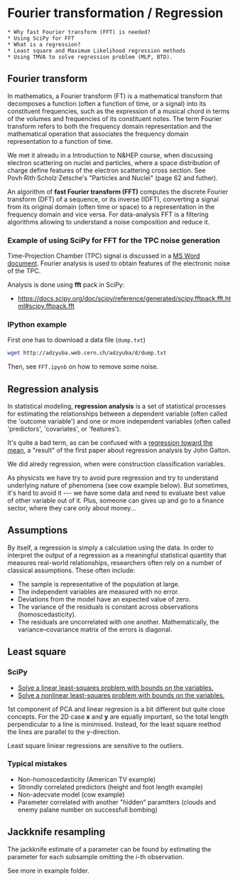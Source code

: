 # Fourier transformation / Regression
    * Why fast Fourier transform (FFT) is needed?
    * Using SciPy for FFT
    * What is a regression?
    * Least square and Maximum Likelihood regression methods
    * Using TMVA to solve regression problem (MLP, BTD).

## Fourier transform

In mathematics, a Fourier transform (FT) is a mathematical transform that decomposes a function 
(often a function of time, or a signal) into its constituent 
frequencies, such as the expression of a musical chord in terms of the volumes and frequencies of its constituent notes. 
The term Fourier transform refers to both the frequency domain representation and the mathematical operation 
that associates the frequency domain representation to a function of time. 

We met it alreadu in a Introduction to N&HEP course, when discussing electron scattering on nuclei 
and particles, where a space distribution of charge define features of the electron scattering cross 
section. See Povh·Rith·Scholz·Zetsche's "Particles and Nuclei" (page 62 and futher).

An algorithm of **fast Fourier transform (FFT)** computes the discrete Fourier transform (DFT) of a sequence, 
or its inverse (IDFT), converting a signal from its original domain (often time or space) to a representation 
in the frequency domain and vice versa. For data-analysis FFT is a filtering algorithms allowing 
to understand a noise composition and reduce it.

### Example of using SciPy for FFT for the TPC noise generation
Time-Projection Chamber (TPC) signal is discussed in a 
[MS Word document](https://github.com/aleksha/electronic-noise/blob/master/docs/MC4NOISE.docx). 
Fourier analysis is used to obtain features of the electronic noise of the TPC.

Analysis is done using **fft** pack in SciPy:
  * https://docs.scipy.org/doc/scipy/reference/generated/scipy.fftpack.fft.html#scipy.fftpack.fft

### IPython example

First one has to download a data file (`dump.txt`)

```bash
wget http://adzyuba.web.cern.ch/adzyuba/d/dump.txt
```

Then, see `FFT.ipynb` on how to remove some noise.

## Regression analysis

In statistical modeling, **regression analysis** is a set of statistical processes 
for estimating the relationships between a dependent variable (often called 
the 'outcome variable') and one or more independent variables (often called 
'predictors', 'covariates', or 'features'). 

It's quite a bad term, as can be confused with a 
[regression toward the mean](https://en.wikipedia.org/wiki/Regression_toward_the_mean),
a "result" of the first paper about regression analysis by John Galton.

We did alredy regression, when were construction classification variables.

As physicsts we have try to avoid pure regression and try to understand 
underlying nature of phenomena (see cow example below). But sometimes,
it's hard to avoid it --- we  have some data and need to evaluate best 
value of other variable out of it. Plus, someone can gives up and go
to a finance sector, where they care only about money...

## Assumptions
By itself, a regression is simply a calculation using the data. In order to interpret the output 
of a regression as a meaningful statistical quantity that measures real-world relationships, 
researchers often rely on a number of classical assumptions. These often include:

  * The sample is representative of the population at large.
  * The independent variables are measured with no error.
  * Deviations from the model have an expected value of zero. 
  * The variance of the residuals is constant across observations (homoscedasticity).
  * The residuals are uncorrelated with one another. Mathematically, the variance–covariance 
    matrix of the errors is diagonal.

## Least square

### SciPy
 * [Solve a linear least-squares problem with bounds on the variables.](https://docs.scipy.org/doc/scipy/reference/generated/scipy.optimize.lsq_linear.html)
 * [Solve a nonlinear least-squares problem with bounds on the variables.](https://docs.scipy.org/doc/scipy/reference/generated/scipy.optimize.least_squares.html)

1st component of PCA and linear regresion is a bit different but quite close concepts.
For the 2D case **x** and **y** are equally important, so the total length perpendicular
to a line is minimised. Instead, for the least square method the lines are parallel
to the y-direction.

Least square liniear regressions are sensitive to the outliers.

### Typical mistakes

  * Non-homoscedasticity (American TV example)
  * Strondly correlated predictors (height and foot length example)
  * Non-adecvate model (cow example)
  * Parameter correlated with another "hidden" paramtters 
     (clouds and enemy palane number on successfull bombing)

## Jackknife resampling

The jackknife estimate of a parameter can be found by estimating the parameter for each subsample omitting the _i_-th observation.

See more in example folder.
